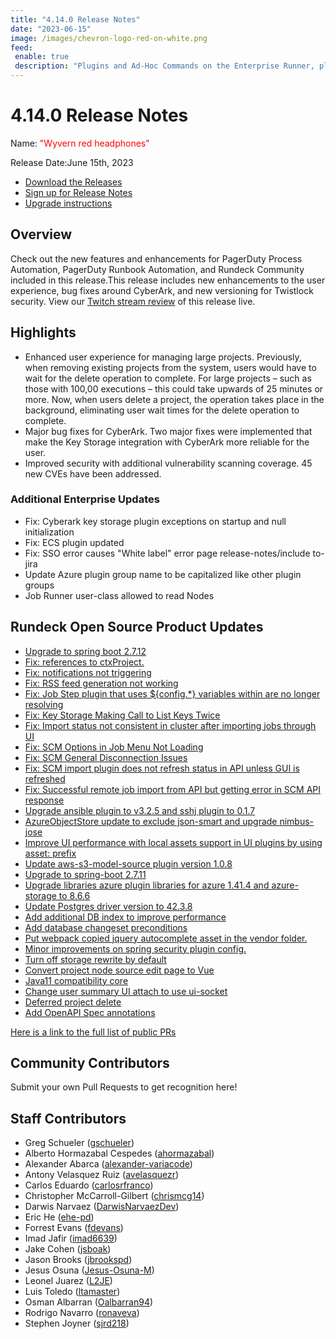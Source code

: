 ```yaml
---
title: "4.14.0 Release Notes"
date: "2023-06-15"
image: /images/chevron-logo-red-on-white.png
feed:
 enable: true
 description: "Plugins and Ad-Hoc Commands on the Enterprise Runner, plus more Plugin enhancements."
---
```

# 4.14.0 Release Notes

Name: <span style="color: red"><span class="glyphicon glyphicon-headphones"></span> "Wyvern red headphones"</span>

Release Date:June 15th, 2023

- [Download the Releases](https://download.rundeck.com/)
- [Sign up for Release Notes](https://www.rundeck.com/release-notes-signup)
- [Upgrade instructions](/upgrading/)

## Overview

Check out the new features and enhancements for PagerDuty Process Automation, PagerDuty Runbook Automation, and Rundeck Community included in this release.This release includes new enhancements to the user experience, bug fixes around CyberArk, and new versioning for Twistlock security.
View our [Twitch stream review](https://www.twitch.tv/pdcommunity) of this release live.

## Highlights

* Enhanced user experience for managing large projects. Previously, when removing existing projects from the system, users would have to wait for the delete operation to complete.  For large projects – such as those with 100,00 executions – this could take upwards of 25 minutes or more. Now, when users delete a project, the operation takes place in the background, eliminating user wait times for the delete operation to complete.
* Major bug fixes for CyberArk. Two major fixes were implemented that make the Key Storage integration with CyberArk more reliable for the user.
* Improved security with additional vulnerability scanning coverage. 45 new CVEs have been addressed.

### Additional Enterprise Updates

* Fix: Cyberark key storage plugin exceptions on startup and null initialization
* Fix: ECS plugin updated
* Fix: SSO error causes "White label" error page  release-notes/include to-jira
* Update Azure plugin group name to be capitalized like other plugin groups
* Job Runner user-class allowed to read Nodes

## Rundeck Open Source Product Updates

* [Upgrade to spring boot 2.7.12](https://github.com/rundeck/rundeck/pull/8389)
* [Fix: references to ctxProject.](https://github.com/rundeck/rundeck/pull/8388)
* [Fix: notifications not triggering](https://github.com/rundeck/rundeck/pull/8383)
* [Fix: RSS feed generation not working](https://github.com/rundeck/rundeck/pull/8089)
* [Fix: Job Step plugin that uses ${config.*} variables within are no longer resolving](https://github.com/rundeck/rundeck/pull/8352)
* [Fix: Key Storage Making Call to List Keys Twice](https://github.com/rundeck/rundeck/pull/8346)
* [Fix: Import status not consistent in cluster after importing jobs through UI](https://github.com/rundeck/rundeck/pull/8382)
* [Fix: SCM Options in Job Menu Not Loading](https://github.com/rundeck/rundeck/pull/8366)
* [Fix: SCM General Disconnection Issues](https://github.com/rundeck/rundeck/pull/8300)
* [Fix: SCM import plugin does not refresh status in API unless GUI is refreshed](https://github.com/rundeck/rundeck/pull/8253)
* [Fix: Successful remote job import from API but getting error in SCM API response](https://github.com/rundeck/rundeck/pull/8285)
* [Upgrade ansible plugin to v3.2.5 and sshj plugin to 0.1.7](https://github.com/rundeck/rundeck/pull/8379)
* [AzureObjectStore update to exclude json-smart and upgrade nimbus-jose](https://github.com/rundeck/rundeck/pull/8371)
* [Improve UI performance with local assets support in UI plugins by using asset: prefix](https://github.com/rundeck/rundeck/pull/8370)
* [Update aws-s3-model-source plugin version 1.0.8](https://github.com/rundeck/rundeck/pull/8369)
* [Upgrade to spring-boot 2.7.11](https://github.com/rundeck/rundeck/pull/8364)
* [Upgrade libraries azure plugin libraries for azure 1.41.4 and azure-storage to 8.6.6](https://github.com/rundeck/rundeck/pull/8362)
* [Update Postgres driver version to 42.3.8](https://github.com/rundeck/rundeck/pull/8361)
* [Add additional DB index to improve performance](https://github.com/rundeck/rundeck/pull/8354)
* [Add database changeset preconditions](https://github.com/rundeck/rundeck/pull/8354)
* [Put webpack copied jquery autocomplete asset in the vendor folder.](https://github.com/rundeck/rundeck/pull/8328)
* [Minor improvements on spring security plugin config.](https://github.com/rundeck/rundeck/pull/8321)
* [Turn off storage rewrite by default](https://github.com/rundeck/rundeck/pull/8316)
* [Convert project node source edit page to Vue](https://github.com/rundeck/rundeck/pull/8308)
* [Java11 compatibility core](https://github.com/rundeck/rundeck/pull/8306)
* [Change user summary UI attach to use ui-socket](https://github.com/rundeck/rundeck/pull/8296)
* [Deferred project delete](https://github.com/rundeck/rundeck/pull/8265)
* [Add OpenAPI Spec annotations](https://github.com/rundeck/rundeck/pull/8196)
  
[Here is a link to the full list of public PRs](https://github.com/rundeck/rundeck/pulls?q=is%3Apr+milestone%3A4.14.0+is%3Aclosed)

## Community Contributors

Submit your own Pull Requests to get recognition here!

## Staff Contributors

* Greg Schueler ([gschueler](https://github.com/gschueler))
* Alberto Hormazabal Cespedes ([ahormazabal](https://github.com/ahormazabal))
* Alexander Abarca ([alexander-variacode](https://github.com/alexander-variacode))
* Antony Velasquez Ruiz ([avelasquezr](https://github.com/avelasquezr))
* Carlos Eduardo ([carlosrfranco](https://github.com/carlosrfranco))
* Christopher McCarroll-Gilbert ([chrismcg14](https://github.com/chrismcg14))
* Darwis Narvaez ([DarwisNarvaezDev](https://github.com/DarwisNarvaezDev))
* Eric He ([ehe-pd](https://github.com/ehe-pd))
* Forrest Evans ([fdevans](https://github.com/fdevans))
* Imad Jafir ([imad6639](https://github.com/imad6639))
* Jake Cohen ([jsboak](https://github.com/jsboak))
* Jason Brooks ([jbrookspd](https://github.com/jbrookspd))
* Jesus Osuna ([Jesus-Osuna-M](https://github.com/Jesus-Osuna-M))
* Leonel Juarez ([L2JE](https://github.com/L2JE))
* Luis Toledo ([ltamaster](https://github.com/ltamaster))
* Osman Albarran ([Oalbarran94](https://github.com/Oalbarran94))
* Rodrigo Navarro ([ronaveva](https://github.com/ronaveva))
* Stephen Joyner ([sjrd218](https://github.com/sjrd218))
